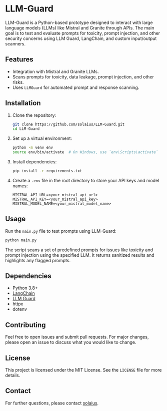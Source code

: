 # LLM-Guard

LLM-Guard is a Python-based prototype designed to interact with large language models (LLMs) like Mistral and Granite through APIs. The main goal is to test and evaluate prompts for toxicity, prompt injection, and other security concerns using LLM Guard, LangChain, and custom input/output scanners.

## Features

- Integration with Mistral and Granite LLMs.
- Scans prompts for toxicity, data leakage, prompt injection, and other risks.
- Uses `LLMGuard` for automated prompt and response scanning.

## Installation

1. Clone the repository:

   ```bash
   git clone https://github.com/solaius/LLM-Guard.git
   cd LLM-Guard
   ```

2. Set up a virtual environment:

   ```bash
   python -m venv env
   source env/bin/activate  # On Windows, use `env\Scripts\activate`
   ```

3. Install dependencies:

   ```bash
   pip install -r requirements.txt
   ```

4. Create a `.env` file in the root directory to store your API keys and model names:

   ```
   MISTRAL_API_URL=<your_mistral_api_url>
   MISTRAL_API_KEY=<your_mistral_api_key>
   MISTRAL_MODEL_NAME=<your_mistral_model_name>
   
   ```

## Usage

Run the `main.py` file to test prompts using LLM-Guard:

```bash
python main.py
```

The script scans a set of predefined prompts for issues like toxicity and prompt injection using the specified LLM. It returns sanitized results and highlights any flagged prompts.

## Dependencies

- Python 3.8+
- [LangChain](https://python.langchain.com/)
- [LLM Guard](https://llm-guard.com/)
- httpx
- dotenv

## Contributing

Feel free to open issues and submit pull requests. For major changes, please open an issue to discuss what you would like to change.

## License

This project is licensed under the MIT License. See the `LICENSE` file for more details.

## Contact

For further questions, please contact [solaius](https://github.com/solaius).